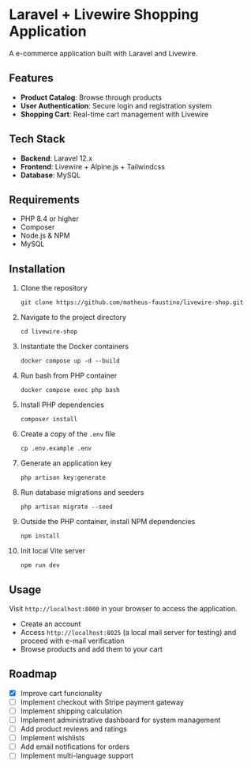 # Laravel + Livewire Shopping Application

A e-commerce application built with Laravel and Livewire.

## Features
- **Product Catalog**: Browse through products
- **User Authentication**: Secure login and registration system
- **Shopping Cart**: Real-time cart management with Livewire

## Tech Stack
- **Backend**: Laravel 12.x
- **Frontend**: Livewire + Alpine.js + Tailwindcss
- **Database**: MySQL

## Requirements
- PHP 8.4 or higher
- Composer
- Node.js & NPM
- MySQL

## Installation
1. Clone the repository
   ```
   git clone https://github.com/matheus-faustino/livewire-shop.git
   ```

2. Navigate to the project directory
   ```
   cd livewire-shop
   ```

3. Instantiate the Docker containers
   ```
   docker compose up -d --build
   ```

4. Run bash from PHP container
   ```
   docker compose exec php bash
   ```

5. Install PHP dependencies
   ```
   composer install
   ```

6. Create a copy of the `.env` file
   ```
   cp .env.example .env
   ```

7. Generate an application key
   ```
   php artisan key:generate
   ```

8. Run database migrations and seeders
   ```
   php artisan migrate --seed
   ```

9. Outside the PHP container, install NPM dependencies
   ```
   npm install
   ```

10. Init local Vite server
    ```
    npm run dev
    ```

## Usage
Visit `http://localhost:8000` in your browser to access the application.
- Create an account
- Access `http://localhost:8025` (a local mail server for testing) and proceed with e-mail verification
- Browse products and add them to your cart

## Roadmap
- [x] Improve cart funcionality
- [ ] Implement checkout with Stripe payment gateway
- [ ] Implement shipping calculation
- [ ] Implement administrative dashboard for system management
- [ ] Add product reviews and ratings
- [ ] Implement wishlists
- [ ] Add email notifications for orders
- [ ] Implement multi-language support